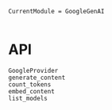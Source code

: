 ```@meta
CurrentModule = GoogleGenAI
```

```@index
```

# API
```@docs
GoogleProvider
generate_content
count_tokens
embed_content
list_models
```